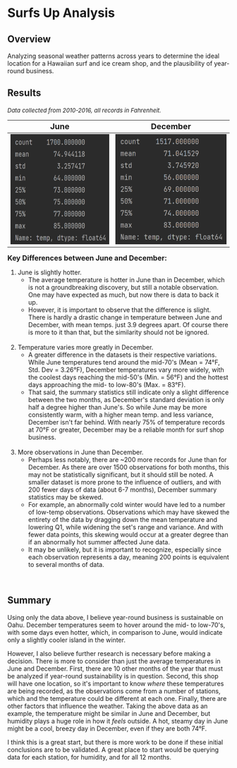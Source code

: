 # Surfs Up Analysis
## Overview
Analyzing seasonal weather patterns across years to determine the ideal location for a Hawaiian surf and ice cream shop, and the plausibility of year-round business.
<br>

## Results
<font size="2">_Data collected from 2010-2016, all records in Fahrenheit._</font>

|                    <font size="4">June</font>                     |                    <font size="4">December</font>                     |
|:-----------------------------------------------------------------:|:---------------------------------------------------------------------:|
| <img src="./Resources/June_Summary.png" width="500" height="250"> | <img src="./Resources/December_Summary.png" width="500" height="250"> |

<font size="3">**Key Differences between June and December:**</font>
1. June is slightly hotter.
   * The average temperature is hotter in June than in December, which is not a groundbreaking discovery, but 
     still a notable observation. One may have expected as much, but now there is data to back it up.
   * However, it is important to observe that the difference is slight. There is hardly a drastic change in
     temperature between June and December, with mean temps. just 3.9 degrees apart. Of course there is more
     to it than that, but the similarity should not be ignored.
   <br></br>
2. Temperature varies more greatly in December.
   * A greater difference in the datasets is their respective variations. While June temperatures tend around 
     the mid-70's (Mean = 74°F, Std. Dev = 3.26°F), December temperatures vary more widely, with the coolest days
     reaching the mid-50's (Min. = 56°F) and the hottest days approaching the mid- to low-80's (Max. = 83°F).
   * That said, the summary statistics still indicate only a slight difference between the two months, as 
     December's standard deviation is only half a degree higher than June's. So while June may be more 
     consistently warm, with a higher mean temp. and less variance, December isn't far behind. With nearly 75% 
     of temperature records at 70°F or greater, December may be a reliable month for surf shop business.
   <br></br>
3. More observations in June than December.
   * Perhaps less notably, there are ~200 more records for June than for December. As there are over 1500 observations
     for both months, this may not be statistically significant, but it should still be noted. A smaller dataset is
     more prone to the influence of outliers, and with 200 fewer days of data (about 6-7 months), December summary statistics
     may be skewed.
   * For example, an abnormally cold winter would have led to a number of low-temp observations. Observations which may
     have skewed the entirety of the data by dragging down the mean temperature and lowering Q1, while widening the set's range
     and variance. And with fewer data points, this skewing would occur at a greater degree than if an abnormally hot summer
     affected June data.
   * It may be unlikely, but it is important to recognize, especially since each observation represents a day, meaning 200
     points is equivalent to several months of data.
<br>

## Summary
Using only the data above, I believe year-round business is sustainable on Oahu. December 
temperatures seem to hover around the mid- to low-70's, with some days even hotter, which, in comparison
to June, would indicate only a slightly cooler island in the winter.

However, I also believe further research is necessary before making a decision. There is more to consider than
just the average temperatures in June and December. First, there are 10 other months of the year that must be 
analyzed if year-round sustainability is in question. Second, this shop will have one location, so it's important
to know _where_ these temperatures are being recorded, as the observations come from a number of stations, which and
the temperature could be different at each one. Finally, there are other factors that influence the weather. Taking
the above data as an example, the temperature might be similar in June and December, but humidity plays a huge role in
how it _feels_ outside. A hot, steamy day in June might be a cool, breezy day in December, even if they are both 74°F.

I think this is a great start, but there is more work to be done if these initial conclusions are to be validated. A great
place to start would be querying data for each station, for humidity, and for all 12 months.
